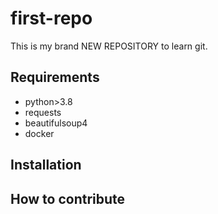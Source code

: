 # first-repo
This is my brand NEW REPOSITORY to learn git.

## Requirements

- python>3.8
- requests
- beautifulsoup4
- docker

## Installation

## How to contribute

